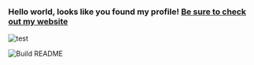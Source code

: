 ### Hello world, looks like you found my profile!  [Be sure to check out my website](https://chrisevans9629.github.io/)
![test](https://github.com/chrisevans9629/chrisevans9629/blob/master/assets/images/header.jpg)

![Build README](https://github.com/chrisevans9629/chrisevans9629/workflows/Build%20README/badge.svg)

<!--
**chrisevans9629/chrisevans9629** is a ✨ _special_ ✨ repository because its `README.md` (this file) appears on your GitHub profile.

Here are some ideas to get you started:

- 🔭 I’m currently working on ...
- 🌱 I’m currently learning ...
- 👯 I’m looking to collaborate on ...
- 🤔 I’m looking for help with ...
- 💬 Ask me about ...
- 📫 How to reach me: ...
- 😄 Pronouns: ...
- ⚡ Fun fact: ...
-->
